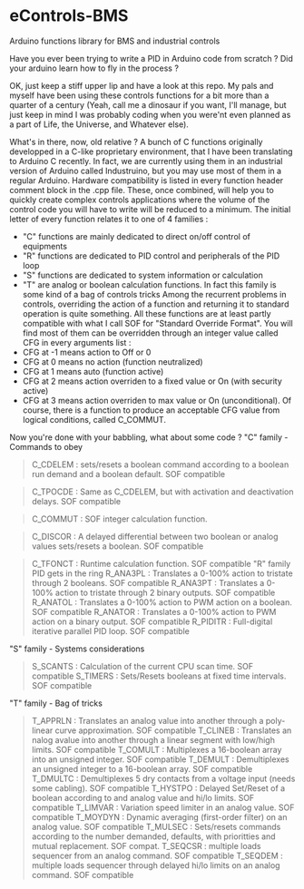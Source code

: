 # eControls-BMS
Arduino functions library for BMS and industrial controls

Have you ever been trying to write a PID in Arduino code from scratch ? Did your arduino learn how to fly in the process ?

OK, just keep a stiff upper lip and have a look at this repo. My pals and myself have been using these controls functions for a bit more than a quarter of a century (Yeah, call me a dinosaur if you want, I'll manage, but just keep in mind I was probably coding when you were'nt even planned as a part of Life, the Universe, and Whatever else).

What's in there, now, old relative ?
A bunch of C functions originally developped in a C-like proprietary environment, that I have been translating to Arduino C recently. In fact, we are currently using them in an industrial version of Arduino called Industruino, but you may use most of them in a regular Arduino. Hardware compatibility is listed in every function header comment block in the .cpp file.
These, once combined, will help you to quickly create complex controls applications where the volume of the control code you will have to write will be reduced to a minimum.
The initial letter of every function relates it to one of 4 families :
- "C" functions are mainly dedicated to direct on/off control of equipments
- "R" functions are dedicated to PID control and peripherals of the PID loop
- "S" functions are dedicated to system information or calculation
- "T" are analog or boolean calculation functions. In fact this family is some kind of a bag of controls tricks
Among the recurrent problems in controls, overriding the action of a function and returning it to standard operation is quite something. All these functions are at least partly compatible with what I call SOF for "Standard Override Format".
You will find most of them can be overridden through an integer value called CFG in every arguments list : 
- CFG at -1 means action to Off or 0
- CFG at 0 means no action (function neutralized)
- CFG at 1 means auto (function active)
- CFG at 2 means action overriden to a fixed value or On (with security active)
- CFG at 3 means action overriden to max value or On (unconditional).
Of course, there is a function to produce an acceptable CFG value from logical conditions, called C_COMMUT.

Now you're done with your babbling, what about some code ?
"C" family - Commands to obey
> C_CDELEM : sets/resets a boolean command according to a boolean run demand and a boolean default. SOF compatible

> C_TPOCDE : Same as C_CDELEM, but with activation and deactivation delays. SOF compatible

> C_COMMUT : SOF integer calculation function.

> C_DISCOR : A delayed differential between two boolean or analog values sets/resets a boolean. SOF compatible

> C_TFONCT : Runtime calculation function. SOF compatible
"R" family  PID gets in the ring
> R_ANA3PL : Translates a 0-100% action to tristate through 2 booleans. SOF compatible
> R_ANA3PT : Translates a 0-100% action to tristate through 2 binary outputs. SOF compatible
> R_ANATOL : Translates a 0-100% action to PWM action on a boolean. SOF compatible
> R_ANATOR : Translates a 0-100% action to PWM action on a binary output. SOF compatible
> R_PIDITR : Full-digital iterative parallel PID loop. SOF compatible

"S" family - Systems considerations
> S_SCANTS : Calculation of the current CPU scan time. SOF compatible
> S_TIMERS : Sets/Resets booleans at fixed time intervals. SOF compatible

"T" family - Bag of tricks
> T_APPRLN : Translates an analog value into another through a poly-linear curve approximation. SOF compatible
> T_CLINEB : Translates an nalog avalue into another through a linear segment with low/high limits. SOF compatible
> T_COMULT : Multiplexes a 16-boolean array into an unsigned integer. SOF compatible
> T_DEMULT : Demultiplexes an unsigned integer to a 16-boolean array. SOF compatible
> T_DMULTC : Demultiplexes 5 dry contacts from a voltage input (needs some cabling). SOF compatible
> T_HYSTPO : Delayed Set/Reset of a boolean according to and analog value and hi/lo limits. SOF compatible
> T_LIMVAR : Variation speed limiter in an analog value. SOF compatible 
> T_MOYDYN : Dynamic averaging (first-order filter) on an analog value. SOF compatible
> T_MULSEC : Sets/resets commands according to the number demanded, defaults, with prioritties and mutual replacement. SOF compat.
> T_SEQCSR : multiple loads sequencer from an analog command. SOF compatible
> T_SEQDEM : multiple loads sequencer through delayed hi/lo limits on an analog command. SOF compatible
